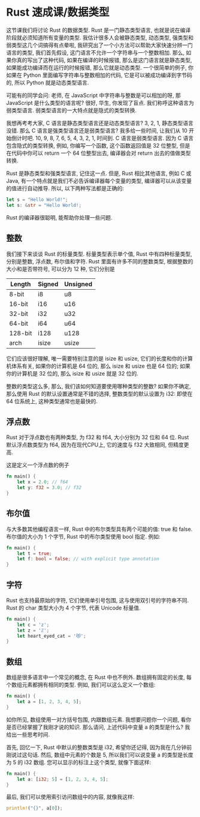 # Rust 速成课/数据类型

这节课我们将讨论 Rust 的数据类型. Rust 是一门静态类型语言, 也就是说在编译阶段就必须知道所有变量的类型. 我估计很多人会被静态类型, 动态类型, 强类型和弱类型这几个词搞得有点晕啦, 我研究出了一个小方法可以帮助大家快速分辨一门语言的类型, 我们首先假设, 这门语言不允许一个字符串与一个整数相加. 那么, 如果你真的写出了这种代码, 如果在编译的时候报错, 那么是这门语言就是静态类型, 如果能成功编译而在运行的时候报错, 那么它就是动态类型. 一个很简单的例子, 你如果在 Python 里面编写字符串与整数相加的代码, 它是可以被成功编译到字节码的, 所以 Python 就是动态类型语言.

可能有的同学会问: 老师, 在 JavaScript 中字符串与整数是可以相加的呀, 那 JavaScript 是什么类型的语言呢? 很好, 华生, 你发现了盲点. 我们称呼这种语言为弱类型语言. 弱类型语言的一大特点就是隐式的类型转换.

我想再考考大家, C 语言是静态类型语言还是动态类型语言? 3, 2, 1, 静态类型语言没错. 那么 C 语言是强类型语言还是弱类型语言? 我多给一些时间, 让我们从 10 开始倒计时吧. 10, 9, 8, 7, 6, 5, 4, 3, 2, 1, 时间到. C 语言是弱类型语言. 因为 C 语言包含隐式的类型转换, 例如, 你编写一个函数, 这个函数返回值是 32 位整型, 但是在代码中你可以 return 一个 64 位整型出去, 编译器会对 return 出去的值做类型转换.

Rust 是静态类型和强类型语言, 记住这一点. 但是, Rust 相比其他语言, 例如 C 或 Java, 有一个特点就是我们不必告诉编译器每个变量的类型, 编译器可以从该变量的值进行自动推导. 所以, 以下两种写法都是正确的:

```rs
let s = "Hello World!";
let s: &str = "Hello World!;
```

Rust 的编译器很聪明, 能帮助你处理一些问题.

## 整数

我们接下来谈谈 Rust 的标量类型. 标量类型表示单个值, Rust 中有四种标量类型, 分别是整数, 浮点数, 布尔值和字符. Rust 里面有许多不同的整数类型, 根据整数的大小和是否带符号, 可以分为 12 种, 它们分别是


Length  | Signed | Unsigned
------- | ------ | --------
8-bit   | i8     | u8
16-bit  | i16    | u16
32-bit  | i32    | u32
64-bit  | i64    | u64
128-bit | i128   | u128
arch    | isize  | usize

它们应该很好理解, 唯一需要特别注意的是 isize 和 usize, 它们的长度和你的计算机体系有关, 如果你的计算机是 64 位的, 那么 isize 和 usize 也是 64 位的; 如果你的计算机是 32 位的, 那么 isize 和 usize 就是 32 位的.

整数的类型这么多, 那么, 我们该如何知道要使用哪种类型的整数? 如果你不确定, 那么使用 Rust 的默认设置通常是不错的选择, 整数类型的默认设置为 i32: 即使在 64 位系统上, 这种类型通常也是最快的.

## 浮点数

Rust 对于浮点数也有两种类型, 为 f32 和 f64, 大小分别为 32 位和 64 位. Rust 默认浮点数类型为 f64, 因为在现代CPU上, 它的速度与 f32 大致相同, 但精度更高.

这是定义一个浮点数的例子

```rs
fn main() {
    let x = 2.0; // f64
    let y: f32 = 3.0; // f32
}
```

## 布尔值

与大多数其他编程语言一样, Rust 中的布尔类型具有两个可能的值: true 和 false. 布尔值的大小为 1 个字节, Rust 中的布尔类型使用 bool 指定. 例如:

```rs
fn main() {
    let t = true;
    let f: bool = false; // with explicit type annotation
}
```

## 字符

Rust 也支持最原始的字符, 它们使用单引号包围, 这与使用双引号的字符串不同. Rust 的 char 类型大小为 4 个字节, 代表 Unicode 标量值.

```rs
fn main() {
    let c = 'z';
    let z = 'ℤ';
    let heart_eyed_cat = '😻';
}
```

## 数组

数组是很多语言中一个常见的概念, 在 Rust 中也不例外. 数组拥有固定的长度, 每个数组元素都拥有相同的类型. 例如, 我们可以这么定义一个数组:

```rs
fn main() {
    let a = [1, 2, 3, 4, 5];
}
```

如你所见, 数组使用一对方括号包围, 内跟数组元素. 我想要问题你一个问题, 看你是否已经掌握了我刚才说的知识. 那么请问, 上述代码中变量 a 的类型是什么? 我给出一些思考时间.

首先, 回忆一下, Rust 中默认的整数类型是 i32, 希望你还记得, 因为我在几分钟前刚说过这句话. 然后, 数组中元素的个数是 5, 所以我们可以说变量 a 的类型是长度为 5 的 i32 数组. 您可以显示的标注上这个类型, 就像下面这样:

```rs
fn main() {
    let a: [i32; 5] = [1, 2, 3, 4, 5];
}
```

最后, 我们可以使用索引访问数组中的内容, 就像我这样:

```rs
println!("{}", a[0]);
```
